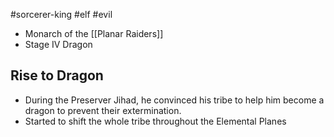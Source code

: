 #sorcerer-king #elf #evil 

- Monarch of the [[Planar Raiders]]
- Stage IV Dragon
## Rise to Dragon
- During the Preserver Jihad, he convinced his tribe to help him become a dragon to prevent their extermination.
- Started to shift the whole tribe throughout the Elemental Planes